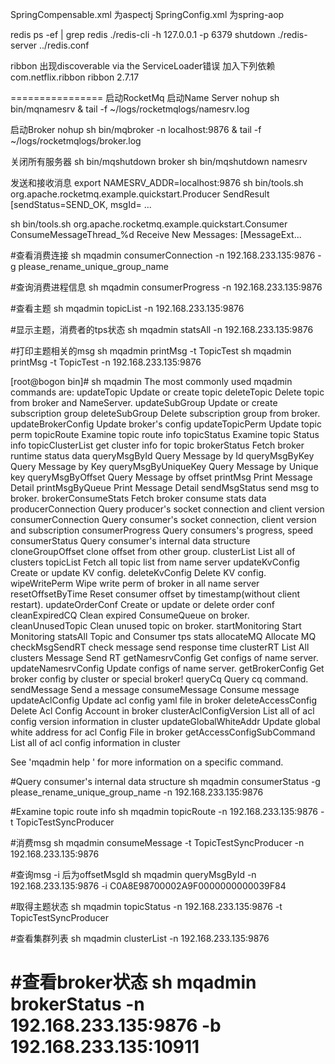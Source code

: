 SpringCompensable.xml 为aspectj
SpringConfig.xml 为spring-aop


redis
ps -ef | grep redis
./redis-cli -h 127.0.0.1 -p 6379 shutdown
./redis-server ../redis.conf

ribbon
出现discoverable via the ServiceLoader错误
加入下列依赖
<dependency>
      <groupId>com.netflix.ribbon</groupId>
      <artifactId>ribbon</artifactId>
      <version>2.7.17</version>
    </dependency>

================
启动RocketMq
启动Name Server
nohup sh bin/mqnamesrv &
tail -f ~/logs/rocketmqlogs/namesrv.log

启动Broker
nohup sh bin/mqbroker -n localhost:9876 &
tail -f ~/logs/rocketmqlogs/broker.log

关闭所有服务器
sh bin/mqshutdown broker
sh bin/mqshutdown namesrv

发送和接收消息
export NAMESRV_ADDR=localhost:9876
sh bin/tools.sh org.apache.rocketmq.example.quickstart.Producer
 SendResult [sendStatus=SEND_OK, msgId= ...
 
sh bin/tools.sh org.apache.rocketmq.example.quickstart.Consumer
 ConsumeMessageThread_%d Receive New Messages: [MessageExt...
 
 #查看消费连接
 sh mqadmin  consumerConnection -n 192.168.233.135:9876 -g please_rename_unique_group_name
 
 #查询消费进程信息
 sh mqadmin  consumerProgress -n 192.168.233.135:9876
 
 #查看主题
 sh mqadmin  topicList -n 192.168.233.135:9876
 
 #显示主题，消费者的tps状态
 sh mqadmin  statsAll -n 192.168.233.135:9876
 
 #打印主题相关的msg
 sh mqadmin printMsg -t TopicTest
 sh mqadmin printMsg -t TopicTest -n 192.168.233.135:9876
  
 [root@bogon bin]# sh mqadmin
 The most commonly used mqadmin commands are:
    updateTopic          Update or create topic
    deleteTopic          Delete topic from broker and NameServer.
    updateSubGroup       Update or create subscription group
    deleteSubGroup       Delete subscription group from broker.
    updateBrokerConfig   Update broker's config
    updateTopicPerm      Update topic perm
    topicRoute           Examine topic route info
    topicStatus          Examine topic Status info
    topicClusterList     get cluster info for topic
    brokerStatus         Fetch broker runtime status data
    queryMsgById         Query Message by Id
    queryMsgByKey        Query Message by Key
    queryMsgByUniqueKey  Query Message by Unique key
    queryMsgByOffset     Query Message by offset
    printMsg             Print Message Detail
    printMsgByQueue      Print Message Detail
    sendMsgStatus        send msg to broker.
    brokerConsumeStats   Fetch broker consume stats data
    producerConnection   Query producer's socket connection and client version
    consumerConnection   Query consumer's socket connection, client version and subscription
    consumerProgress     Query consumers's progress, speed
    consumerStatus       Query consumer's internal data structure
    cloneGroupOffset     clone offset from other group.
    clusterList          List all of clusters
    topicList            Fetch all topic list from name server
    updateKvConfig       Create or update KV config.
    deleteKvConfig       Delete KV config.
    wipeWritePerm        Wipe write perm of broker in all name server
    resetOffsetByTime    Reset consumer offset by timestamp(without client restart).
    updateOrderConf      Create or update or delete order conf
    cleanExpiredCQ       Clean expired ConsumeQueue on broker.
    cleanUnusedTopic     Clean unused topic on broker.
    startMonitoring      Start Monitoring
    statsAll             Topic and Consumer tps stats
    allocateMQ           Allocate MQ
    checkMsgSendRT       check message send response time
    clusterRT            List All clusters Message Send RT
    getNamesrvConfig     Get configs of name server.
    updateNamesrvConfig  Update configs of name server.
    getBrokerConfig      Get broker config by cluster or special broker!
    queryCq              Query cq command.
    sendMessage          Send a message
    consumeMessage       Consume message
    updateAclConfig      Update acl config yaml file in broker
    deleteAccessConfig   Delete Acl Config Account in broker
    clusterAclConfigVersion List all of acl config version information in cluster
    updateGlobalWhiteAddr Update global white address for acl Config File in broker
    getAccessConfigSubCommand List all of acl config information in cluster
 
 See 'mqadmin help <command>' for more information on a specific command.
 
#Query consumer's internal data structure
sh mqadmin consumerStatus -g please_rename_unique_group_name -n 192.168.233.135:9876

#Examine topic route info 
sh mqadmin topicRoute -n 192.168.233.135:9876 -t TopicTestSyncProducer

#消费msg
sh mqadmin consumeMessage -t TopicTestSyncProducer -n 192.168.233.135:9876

#查询msg -i 后为offsetMsgId
sh mqadmin queryMsgById -n 192.168.233.135:9876 -i C0A8E98700002A9F0000000000039F84

#取得主题状态
sh mqadmin topicStatus -n 192.168.233.135:9876 -t TopicTestSyncProducer

#查看集群列表
sh mqadmin clusterList -n 192.168.233.135:9876

#查看broker状态
sh mqadmin brokerStatus -n 192.168.233.135:9876 -b 192.168.233.135:10911
==================
